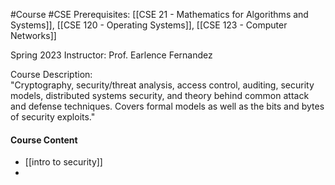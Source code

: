 #Course #CSE 
Prerequisites: [[CSE 21 - Mathematics for Algorithms and Systems]], [[CSE 120 - Operating Systems]], [[CSE 123 - Computer Networks]]

Spring 2023
Instructor: Prof. Earlence Fernandez

Course Description:  
"Cryptography, security/threat analysis, access control, auditing, security models, distributed systems security, and theory behind common attack and defense techniques. Covers formal models as well as the bits and bytes of security exploits."



#### Course Content
- [[intro to security]]
- 